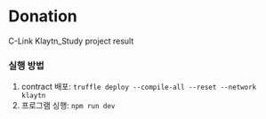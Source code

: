 # Donation
C-Link Klaytn_Study project result

  ### 실행 방법
1. contract 배포: 
<code>truffle deploy --compile-all --reset --network klaytn</code>
2. 프로그램 싱행: <code>npm run dev</code>
